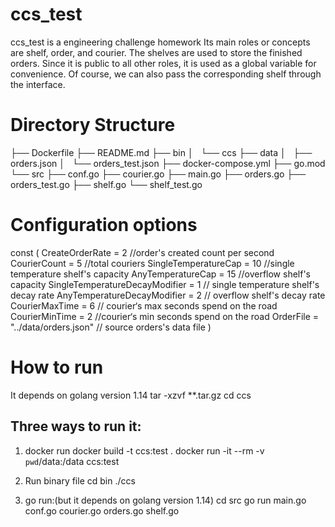# ccs_test

ccs_test is a engineering challenge homework
Its main roles or concepts are shelf, order, and courier.
The shelves are used to store the finished orders. 
Since it is public to all other roles, it is used as a global variable for convenience.
Of course, we can also pass the corresponding shelf through the interface.

# Directory Structure

├── Dockerfile
├── README.md
├── bin
│   └── ccs
├── data
│   ├── orders.json
│   └── orders_test.json
├── docker-compose.yml
├── go.mod
└── src
    ├── conf.go
    ├── courier.go
    ├── main.go
    ├── orders.go
    ├── orders_test.go
    ├── shelf.go
    └── shelf_test.go

# Configuration options

const (
	CreateOrderRate                = 2                     //order's created count per second
	CourierCount                   = 5                     //total couriers
	SingleTemperatureCap           = 10                    //single temperature shelf's capacity
	AnyTemperatureCap              = 15                    //overflow shelf's capacity
	SingleTemperatureDecayModifier = 1                     // single temperature shelf's decay rate
	AnyTemperatureDecayModifier    = 2                     // overflow shelf's decay rate
	CourierMaxTime                 = 6                     // courier‘s max seconds spend on the road
	CourierMinTime                 = 2                     //courier‘s min seconds spend on the road
	OrderFile                      = "../data/orders.json" // source orders's data file
)

# How to run

It depends on golang version 1.14
tar -xzvf  **.tar.gz
cd ccs

## Three ways to run it:
1. docker run
docker build -t ccs:test .
docker run -it --rm -v `pwd`/data:/data  ccs:test

2. Run binary file
cd bin
./ccs

3. go run:(but it depends on golang version 1.14)
cd src
go run main.go conf.go courier.go orders.go shelf.go
